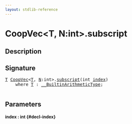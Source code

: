 ```yaml
---
layout: stdlib-reference
---
```


# CoopVec\<T, N:int\>\.subscript

## Description





## Signature 

<pre>
<a href="/stdlib-reference/types/coopvec-04/index#typeparam-T" class="code_type">T</a> <a href="/stdlib-reference/types/coopvec-04/index" class="code_type">CoopVec</a>&lt;<a href="/stdlib-reference/types/coopvec-04/index#typeparam-T" class="code_type">T</a>, <a href="/stdlib-reference/types/coopvec-04/index#decl-N" class="code_var">N</a>:<span class="code_keyword">int</span>&gt;.<a href="/stdlib-reference/types/coopvec-04/subscript">subscript</a>(<span class="code_keyword">int</span> <a href="/stdlib-reference/types/coopvec-04/subscript#decl-index" class="code_param">index</a>)
    <span class='code_keyword'>where</span> <a href="/stdlib-reference/types/coopvec-04/index#typeparam-T" class="code_type">T</a> : <a href="/stdlib-reference/interfaces/0_builtinarithmetictype-029j/index" class="code_type">__BuiltinArithmeticType</a>;

</pre>

## Parameters

#### index  : int {#decl-index}

